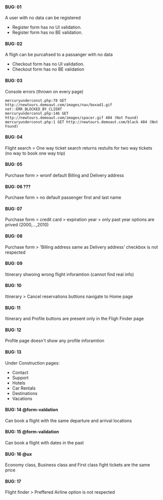 #### BUG: 01
A user with no data can be registered
* Register form has no UI validation.
* Register form has no BE validation.

#### BUG: 02
A fligh can be purcahsed to a passanger with no data
* Checkout form has no UI validation.
* Checkout form has no BE validation

#### BUG: 03
Console errors (thrown on every page)
```
mercuryunderconst.php:78 GET http://newtours.demoaut.com/images/nav/boxad1.gif net::ERR_BLOCKED_BY_CLIENT
mercuryunderconst.php:146 GET http://newtours.demoaut.com/images/spacer.gif 404 (Not Found)
mercuryunderconst.php:1 GET http://newtours.demoaut.com/black 404 (Not Found)
```

#### BUG: 04
Flight search > One way ticket search returns restults for two way tickets (no way to book one way trip)

#### BUG: 05
Purchase form > wronf default Billing and Delivery address

#### BUG: 06 ???
Purchase form > no default passenger first and last name

#### BUG: 07
Purchase form > credit card > expiration year > only past year options are prived (2000,...,2010)

#### BUG: 08
Purchase form > 'Billing address same as Delivery address' checkbox is not respected

#### BUG: 09
Itinerary shwoing wrong flight inforamtion (cannot find real info)

#### BUG: 10
Itinerary > Cancel reservations buttions navigate to Home page

#### BUG: 11
Itinerary and Profile buttons are present only in the Fligh Finder page

#### BUG: 12
Profile page doesn't show any profile inforamtion

#### BUG: 13
Under Construction pages:
* Contact
* Support
* Hotels
* Car Rentals
* Destinations
* Vacations

#### BUG: 14 @form-valdation
Can book a flight with the same departure and arrival locations

#### BUG: 15 @form-validation
Can book a flight with dates in the past

#### BUG: 16 @ux
Economy class, Business class and First class fight tickets are the same price

#### BUG: 17
Flight finder > Preffered Airline option is not respected
